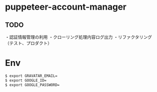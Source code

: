 # puppeteer-account-manager

## TODO
・認証情報管理の利用
・クローリング処理内容ログ出力
・リファクタリング（テスト、プロダクト）


# Env
```bash
$ export GRAVATAR_EMAIL=
$ export GOOGLE_ID=
$ export GOOGLE_PASSWORD=
```